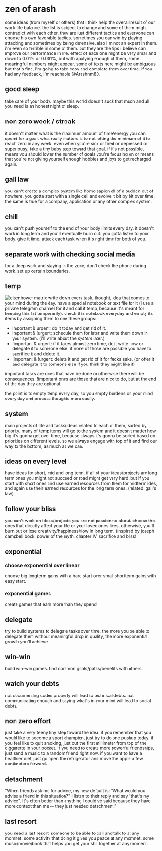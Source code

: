 # zen of arash
some ideas (from myself or others) that i think help the overall result of our work-life balance. the list is subject to change and some of them might contradict with each other. they are just different tactics and everyone can choose his own favorable tactics. sometimes you can win by playing attacking and sometimes by being defensive. also i'm not an expert in them. i'm even so terrible in some of them. but they are the tips i believe can improve our performance in life. effect of each one might be very small and down to 0.01% or 0.001%, but with applying enough of them, some meaningful numbers might appear. some of texts here might be ambiguous but that's fine, i'm going to take easy and complete them over time. if you had any feedback, i'm reachable @Arashnm80.

## good sleep
take care of your body. maybe this world doesn't suck that much and all you need is an honest night of sleep.
## non zero week / streak
it doesn't matter what is the maximum amount of time/energy you can spend for a goal. what really matters is to not letting the minimum of it to reach zero in any week. even when you're sick or tired or depressed or super busy, take a tiny baby step toward that goal. if it's not possible, means you should lower the number of goals you're focusing on or means that you're not giving yourself enough hobbies and joys to get recharged again.
## gall law
you can't create a complex system like homo sapien all of a sudden out of nowhere. you gotta start with a single cell and evolve it bit by bit over time. the same is true for a company, application or any other complex system.
## chill
you can't push yourself to the end of your body limits every day. it doesn't work in long term and you'll eventually burn out. you gotta listen to your body. give it time. attack each task when it's right time for both of you.
## separate work with checking social media
for a deep work and staying in the zone, don't check the phone during work. set up certain boundaries.
## temp
![eisenhower matrix](https://images.prismic.io/thedecisionlab/aEFOirh8WN-LVoeQ_image2.png?auto=format,compress)
write down every task, thought, idea that comes to your mind during the day. have a special notebook or text file for it (i use a private telegram channel for it and call it temp, because it's meant for keeping this list temporarily). check this notebook everyday and empty its items by assigning them to one these groups:
- important & urgent: do it today and get rid of it.
- important & !urgent: schedule them for later and write them down in your system. (i'll write about the *system* later.) 
- !important & urgent: if it takes almost zero time, do it write now or delegate it to someone else. if none of those are possible you have to sacrifice it and delete it.
- !important & !urgent: delete it and get rid of it for fucks sake. (or offer it and delegate it to someone else if you think they might like it)

important tasks are ones that have be done or otherwise there will be consequences. !important ones are those that are nice to do, but at the end of the day they are optional.

the point is to empty temp every day, so you empty burdens on your mind every day and process thoughts more easily.

## system
main projects of life and tasks/ideas related to each of them, sorted by priority.
many of temp items will go to the system and it doesn't matter how big it's gonna get over time, because always it's gonna be sorted based on priorities on different levels. so we always engage with top of it and find our way to the bottom, as much as we can.

## ideas on every level
have ideas for short, mid and long term. if all of your ideas/projects are long term ones you might not succeed or road might get very hard. but if you start with short ones and use earned resources from them for midterm ides, and again use their earned resources for the long term ones. (related: gall's law)

## follow your bliss
you can't work on ideas/projects you are not passionate about. choose the ones that directly affect your life or your loved ones lives. otherwise, you'll burn out or lose creativity/happiness/flow in long term.
(inspired by joseph campbell book: power of the myth, chapter IV: sacrifice and bliss)

## exponential
### choose exponential over linear
choose big longterm gains with a hard start over small shortterm gains with easy start.
### exponential games
create games that earn more than they spend.

## delegate
try to build systems to delegate tasks over time. the more you be able to delegate them without meaningful drop in quality, the more exponential growth you'll achieve.

## win-win
build win-win games. find common goals/paths/benefits with others

## watch your debts
not documenting codes properly will lead to technical debts. not communicating enough and saying what's in your mind will lead to social debts.

## non zero effort
just take a very teeny tiny step toward the idea. if you remember that you would like to become a sport champion, just try to do one pushup today. if you feel like to quit smoking, just cut the first millimeter from top of the ciggarette in your pocket. if you need to create more powerful friendships, just send a music to a random friend right now. if you want to have a healthier diet, just go open the refrigerator and move the apple a few centimeters forward.

## detachment
"When friends ask me for advice, my new default is:
"What would you advise a friend in this situation?"
I listen to their reply and say "that's my advice".
It's often better than anything I could've said because they have more context than me -- they just needed detachment."

## last resort
you need a last resort. someone to be able to call and talk to at any momnet. some activity that doing it gives you peace at any momnet. some music/movie/book that helps you get your shit together at any moment.